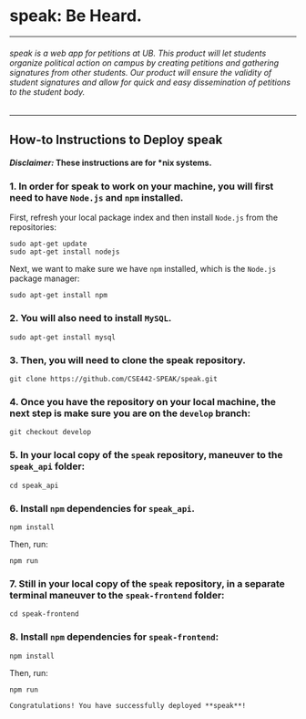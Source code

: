 # speak: Be Heard.
___
###### speak is a web app for petitions at UB. This product will let students organize political action on campus by creating petitions and gathering signatures from other students. Our product will ensure the validity of student signatures and allow for quick and easy dissemination of petitions to the student body.
___

## How-to Instructions to Deploy speak

#### *Disclaimer:* These instructions are for \*nix systems.

### 1. In order for **speak** to work on your machine, you will first need to have `Node.js` and `npm` installed.

First, refresh your local package index and then install `Node.js` from the repositories: 

```
sudo apt-get update
sudo apt-get install nodejs
```

Next, we want to make sure we have `npm` installed, which is the `Node.js` package manager:

```
sudo apt-get install npm
```

### 2. You will also need to install `MySQL`. 

```
sudo apt-get install mysql
```

### 3. Then, you will need to clone the **speak** repository. 

```
git clone https://github.com/CSE442-SPEAK/speak.git
```

### 4. Once you have the repository on your local machine, the next step is make sure you are on the `develop` branch:

```
git checkout develop
```

### 5. In your local copy of the `speak` repository, maneuver to the `speak_api` folder:

```
cd speak_api
```

### 6. Install `npm` dependencies for `speak_api`.

```
npm install
```

Then, run:

```
npm run
```

### 7. Still in your local copy of the `speak` repository, **in a separate terminal** maneuver to the `speak-frontend` folder:

```
cd speak-frontend
```

### 8. Install `npm` dependencies for `speak-frontend`:

```
npm install
```

Then, run:

```
npm run

Congratulations! You have successfully deployed **speak**!

